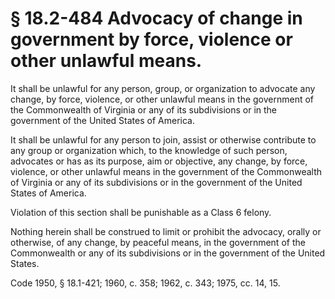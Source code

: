# § 18.2-484 Advocacy of change in government by force, violence or other unlawful means.

<p>It shall be unlawful for any person, group, or organization to advocate any change, by force, violence, or other unlawful means in the government of the Commonwealth of Virginia or any of its subdivisions or in the government of the United States of America.</p><p>It shall be unlawful for any person to join, assist or otherwise contribute to any group or organization which, to the knowledge of such person, advocates or has as its purpose, aim or objective, any change, by force, violence, or other unlawful means in the government of the Commonwealth of Virginia or any of its subdivisions or in the government of the United States of America.</p><p>Violation of this section shall be punishable as a Class 6 felony.</p><p>Nothing herein shall be construed to limit or prohibit the advocacy, orally or otherwise, of any change, by peaceful means, in the government of the Commonwealth or any of its subdivisions or in the government of the United States.</p><p>Code 1950, § 18.1-421; 1960, c. 358; 1962, c. 343; 1975, cc. 14, 15.</p>